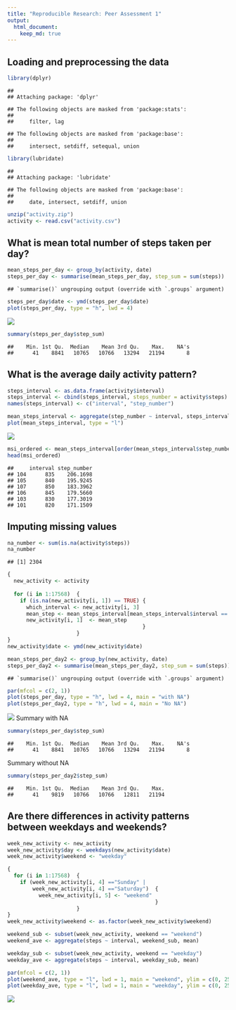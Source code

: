 ```yaml
---
title: "Reproducible Research: Peer Assessment 1"
output: 
  html_document:
    keep_md: true
---
```



## Loading and preprocessing the data


```r
library(dplyr)
```

```
## 
## Attaching package: 'dplyr'
```

```
## The following objects are masked from 'package:stats':
## 
##     filter, lag
```

```
## The following objects are masked from 'package:base':
## 
##     intersect, setdiff, setequal, union
```

```r
library(lubridate)
```

```
## 
## Attaching package: 'lubridate'
```

```
## The following objects are masked from 'package:base':
## 
##     date, intersect, setdiff, union
```

```r
unzip("activity.zip")
activity <- read.csv("activity.csv")
```

## What is mean total number of steps taken per day?


```r
mean_steps_per_day <- group_by(activity, date)
steps_per_day <- summarise(mean_steps_per_day, step_sum = sum(steps))
```

```
## `summarise()` ungrouping output (override with `.groups` argument)
```

```r
steps_per_day$date <- ymd(steps_per_day$date)
plot(steps_per_day, type = "h", lwd = 4)
```

![](PA1_template_files/figure-html/unnamed-chunk-2-1.png)<!-- -->

```r
summary(steps_per_day$step_sum)
```

```
##    Min. 1st Qu.  Median    Mean 3rd Qu.    Max.    NA's 
##      41    8841   10765   10766   13294   21194       8
```

## What is the average daily activity pattern?


```r
steps_interval <- as.data.frame(activity$interval)
steps_interval <- cbind(steps_interval, steps_number = activity$steps)
names(steps_interval) <- c("interval", "step_number")

mean_steps_interval <- aggregate(step_number ~ interval, steps_interval, mean)
plot(mean_steps_interval, type = "l")
```

![](PA1_template_files/figure-html/unnamed-chunk-3-1.png)<!-- -->

```r
msi_ordered <- mean_steps_interval[order(mean_steps_interval$step_number, decreasing = TRUE),]
head(msi_ordered)
```

```
##     interval step_number
## 104      835    206.1698
## 105      840    195.9245
## 107      850    183.3962
## 106      845    179.5660
## 103      830    177.3019
## 101      820    171.1509
```
## Imputing missing values

```r
na_number <- sum(is.na(activity$steps))
na_number
```

```
## [1] 2304
```

```r
{ 
  new_activity <- activity
  
  for (i in 1:17568)  {
    if (is.na(new_activity[i, 1]) == TRUE) {
      which_interval <- new_activity[i, 3]
      mean_step <- mean_steps_interval[mean_steps_interval$interval == which_interval, 2]
      new_activity[i, 1]  <- mean_step
                                           }
                      }
}
new_activity$date <- ymd(new_activity$date)

mean_steps_per_day2 <- group_by(new_activity, date)
steps_per_day2 <- summarise(mean_steps_per_day2, step_sum = sum(steps))
```

```
## `summarise()` ungrouping output (override with `.groups` argument)
```

```r
par(mfcol = c(2, 1))
plot(steps_per_day, type = "h", lwd = 4, main = "with NA")
plot(steps_per_day2, type = "h", lwd = 4, main = "No NA")
```

![](PA1_template_files/figure-html/unnamed-chunk-4-1.png)<!-- -->
Summary with NA

```r
summary(steps_per_day$step_sum)
```

```
##    Min. 1st Qu.  Median    Mean 3rd Qu.    Max.    NA's 
##      41    8841   10765   10766   13294   21194       8
```
Summary without NA

```r
summary(steps_per_day2$step_sum)
```

```
##    Min. 1st Qu.  Median    Mean 3rd Qu.    Max. 
##      41    9819   10766   10766   12811   21194
```

## Are there differences in activity patterns between weekdays and weekends?

```r
week_new_activity <- new_activity
week_new_activity$day <- weekdays(new_activity$date)
week_new_activity$weekend <- "weekday"

{
  for (i in 1:17568)  {
    if (week_new_activity[i, 4] =="Sunday" | 
        week_new_activity[i, 4] =="Saturday")  {
          week_new_activity[i, 5] <- "weekend"
                                               }
                      }
}
week_new_activity$weekend <- as.factor(week_new_activity$weekend)

weekend_sub <- subset(week_new_activity, weekend == "weekend")
weekend_ave <- aggregate(steps ~ interval, weekend_sub, mean)

weekday_sub <- subset(week_new_activity, weekend == "weekday")
weekday_ave <- aggregate(steps ~ interval, weekday_sub, mean)

par(mfcol = c(2, 1))
plot(weekend_ave, type = "l", lwd = 1, main = "weekend", ylim = c(0, 250))
plot(weekday_ave, type = "l", lwd = 1, main = "weekday", ylim = c(0, 250))
```

![](PA1_template_files/figure-html/unnamed-chunk-7-1.png)<!-- -->
